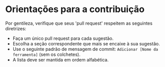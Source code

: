 # Orientações para a contribuição

Por gentileza, verifique que seus \'pull request\' respeitem as seguintes diretrizes:

- Faça um único pull request para cada sugestão.
- Escolha a seção correspondente que mais se encaixe à sua sugestão.
- Use o seguinte padrão de mensagem de commit: `Adicionar [Nome da ferramenta]` (sem os colchetes).
- A lista deve ser mantida em ordem alfabética.

